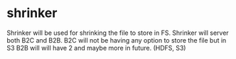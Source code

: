 # shrinker
Shrinker will be used for shrinking the file to store in FS. 
Shrinker will server both B2C and B2B.
B2C will not be having any option to store the file but in S3
B2B will will have 2 and maybe more in future. (HDFS, S3)

